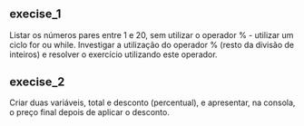 <h2 style="font-size:20px";> execise_1</h2>
 <p>Listar os números pares entre 1 e 20, sem utilizar o operador % -  utilizar um ciclo for ou while. Investigar a utilização do operador % (resto da divisão de inteiros) e resolver o exercício utilizando este operador.</p>
 
<h2 style="font-size:20px;"> execise_2</h2>
 <p>Criar duas variáveis, total e desconto (percentual), e apresentar, na consola, o preço final depois de aplicar o desconto.</p>

